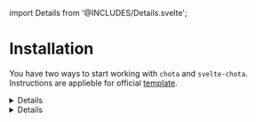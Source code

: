 import Details from '@INCLUDES/Details.svelte';

# Installation

You have two ways to start working with `chota` and `svelte-chota`. Instructions are applieble for official [template](https://github.com/sveltejs/template).


<Details title="a. Import with Rollup plugin"
    comment="Recommended way"
>

1.&nbsp;You should install two packages:

* `chota` - css framework itself
* `svelte-chota` - Svelte components for chota

```shell
$ npm install -D chota svelte-chota
```

2.&nbsp;Then open you root app file (usually `App.svelte`) and add the `chota` import at the top of a `<script>` block.

```html
<script>
    import 'chota';
    ...
</script>
```
</Details>

<Details
    title="c. Import from CDN"
    comment="The easiest way"
>

Another way to import `chota` without Rollup's config changing is using CDN. In this case internet connection required for users of your app.

1.&nbsp;Install `svelte-chota`  

```shell
$ npm install --save svelte-chota
```

2.&nbsp;Import styles from chota's CDN in the `style` block of the your `App.svelte`.

```html
<style>
    @import "https://unpkg.com/chota@latest";
</style>
```

> This way is ideal for using with sandboxes. See example on the [REPL](https://svelte.dev/repl/23f96be8ef424e12b584f9ed00761e88?version=3.12.1)
</Details>
